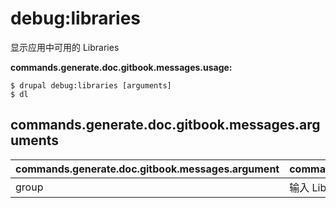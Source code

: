 # debug:libraries
显示应用中可用的 Libraries

**commands.generate.doc.gitbook.messages.usage:**
```
$ drupal debug:libraries [arguments]
$ dl  
```

## commands.generate.doc.gitbook.messages.arguments
commands.generate.doc.gitbook.messages.argument | commands.generate.doc.gitbook.messages.details
---------|-------------
group | 输入 Libraries 名称
